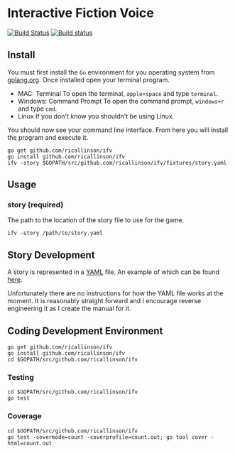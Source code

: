 # Interactive Fiction Voice

[![Build Status](https://travis-ci.org/ricallinson/ifv.svg?branch=master)](https://travis-ci.org/ricallinson/ifv) [![Build status](https://ci.appveyor.com/api/projects/status/me65m9g0ji5aj431/branch/master?svg=true)](https://ci.appveyor.com/project/ricallinson/ifv/branch/master)

## Install

You must first install the `Go` environment for you operating system from [golang.org](https://golang.org/dl/). Once installed open your terminal program.

* MAC: Terminal
	To open the terminal, `apple+space` and type `terminal`.
* Windows: Command Prompt
	To open the command prompt, `windows+r` and type `cmd`.
* Linux
	If you don't know you shouldn't be using Linux.

You should now see your command line interface. From here you will install the program and execute it.

	go get github.com/ricallinson/ifv
	go install github.com/ricallinson/ifv
	ifv -story $GOPATH/src/github.com/ricallinson/ifv/fixtures/story.yaml

## Usage

### story (required)

The path to the location of the story file to use for the game.

	ifv -story /path/to/story.yaml

## Story Development

A story is represented in a [YAML](http://yaml.org/) file. An example of which can be found [here](https://github.com/ricallinson/ifv/blob/master/fixtures/story.yaml).

Unfortunately there are no instructions for how the YAML file works at the moment. It is reasonably straight forward and I encourage reverse engineering it as I create the manual for it.

## Coding Development Environment

	go get github.com/ricallinson/ifv
	go install github.com/ricallinson/ifv
	cd $GOPATH/src/github.com/ricallinson/ifv

### Testing

	cd $GOPATH/src/github.com/ricallinson/ifv
	go test

### Coverage

	cd $GOPATH/src/github.com/ricallinson/ifv
	go test -covermode=count -coverprofile=count.out; go tool cover -html=count.out
